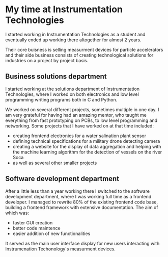 # My time at Instrumentation Technologies
I started working in Instrumentation Technologies as a student and eventually ended up working there altogether for almost 2 years. 

Their core buisness is selling measurment devices for particle accelerators and their side business consists of creating technological solutions for industries on a project by project basis.

## Business solutions department
I started working at the solutions department of Instrumentation Technologies, where I worked on both electronics and low level programming writing programs both in C and Python.

We worked on several different projects, sometimes multiple in one day. I am very grateful for having had an amazing mentor, who taught me everything from fast prototyping on PCBs, to low level programming and networking. Some projects that I have worked on at that time included: 
 * creating frontend electronics for a water salination plant sensor
 * defining technical specifications for a military drone detecting camera
 * creating a website for the display of data aggregation and helping with the machine learning algorithm for the detection of vessels on the river Soca
 * as well as several other smaller projects

## Software development department
After a little less than a year working there I switched to the software development department, where I was working full time as a frontend developer. I managed to rewrite 80% of the existing frontend code base, building a frontend framework with extensive documentation. The aim of which was:
 * faster GUI creation
 * better code maintence 
 * easier addition of new functionalities
 
It served as the main user interface display for new users interacting with Instrumenation Techonology's measurment devices.